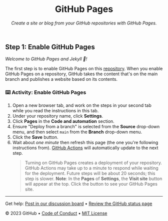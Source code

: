 <header>

<!--
  <<< https://www.transfernow.net/dl/202505263J7lanpc/kYJBRLdl Модуль 1
Таблица 1. Итоговая таблица адресации (Модуль 1)
Устройство	IP-адрес	Маска	Шлюз
ISP	DHCP	DHCP	DHCP
	172.16.4.1	255.255.255.240	-
	172.16.5.1	255.255.255.240	-
HQ-RTR	172.16.4.4	255.255.255.240	172.16.4.1
	-	-	-
	192.168.1.1	255.255.255.192	-
	192.168.2.1	255.255.255.240	-
	192.168.99.1	255.255.255.248	-
	192.168.5.1	255.255.255.252	-
HQ-SRV	192.168.1.10	255.255.255.192	192.168.1.1
HQ-CLI	DHCP (192.168.2.10)	DHCP (255.255.255.240)	192.168.2.1
BR-RTR	172.16.5.5	255.255.255.240	172.16.5.1
	192.168.3.1	255.255.255.224	-
	192.168.5.2	255.255.255.252	-
BR-SRV	192.168.3.10	255.255.255.224	192.168.3.1

Шаг 4: настройка виртуального коммутатора (VLAN) на HQ-RTR
Создание директорий конфигурации: Для каждого VLAN-подынтерфейса (vlan100, vlan200, vlan999) была создана соответствующая директория в /etc/net/ifaces/.
Определение параметров VLAN: В файле options для каждого подынтерфейса указан тип vlan, базовый физический интерфейс (HOST=ens19) и идентификатор VLAN (VID=100, VID=200, VID=999).
Назначение IP-адресов: В файле ipv4address для каждого VLAN-подынтерфейса был настроен статический IP-адрес и маска подсети, соответствующая требованиям задания (или размерам подсетей из Таблицы 1 данного пособия):
vlan100: 192.168.1.1/26 // ВАРИАТИВНО: Маска может отличаться.
vlan200: 192.168.2.1/28 // ВАРИАТИВНО: Маска может отличаться.
vlan999: 192.168.99.1/29 // ВАРИАТИВНО: Маска может отличаться.
Применение конфигурации: Сетевая служба была перезапущена (systemctl restart network) для активации созданных интерфейсов и применения настроек.
Итог: В результате выполненных настроек на маршрутизаторе HQ-RTR реализована виртуальная коммутация на базе VLAN. Интерфейс ens19 функционирует как транковый порт, а созданные VLAN-подынтерфейсы (vlan100, vlan200, vlan999) обеспечивают маршрутизацию между соответствующими подсетями и остальной частью сети. Трафик между сервером, клиентом и сетью управления логически изолирован на канальном уровне.

Шаг 6: настройка IP-туннеля (GRE) между HQ-RTR и BR-RTR
Основные шаги конфигурации:
Создание директорий конфигурации: На обоих маршрутизаторах (HQ-RTR и BR-RTR) была создана директория /etc/net/ifaces/gre1.
Назначение IP-адресов туннелю: В файле ipv4address для интерфейса gre1 были настроены статические IP-адреса из подсети 192.168.5.0/30:
HQ-RTR: 192.168.5.1/30
BR-RTR: 192.168.5.2/30
Определение параметров GRE-туннеля: В файле options для интерфейса gre1 на каждом маршрутизаторе были указаны:
Тип интерфейса: TYPE=iptun
Тип туннеля: TUNTYPE=gre
Локальный IP-адрес: TUNLOCAL (внешний IP маршрутизатора на ens18)
Удалённый IP-адрес: TUNREMOTE (внешний IP другого маршрутизатора на ens18)
TTL для туннельных пакетов: TUNTTL=64
Применение конфигурации: Сетевая служба была перезапущена (systemctl restart network) на обоих маршрутизаторах.
Итог: В результате настройки между HQ-RTR и BR-RTR создан GRE-туннель. Виртуальные интерфейсы gre1 на обоих маршрутизаторах имеют IP-адреса и могут использоваться для маршрутизации трафика между локальными сетями HQ и BR через публичную сеть ISP. Это создаёт основу для дальнейшей настройки маршрутизации между офисами.

Шаг 7: настройка динамической маршрутизации (OSPF) между HQ-RTR и BR-RTR
Основные шаги конфигурации и защита:
Установка FRR: На оба маршрутизатора (HQ-RTR и BR-RTR) был установлен пакет Free Range Routing (frr).
Включение OSPF: В конфигурации FRR (/etc/frr/daemons) был активирован демон ospfd.
Настройка OSPF (/etc/frr/frr.conf):
Заданы уникальные Router ID (192.168.5.1 на HQ-RTR, 192.168.5.2 на BR-RTR).
Интерфейсы gre1 и локальные (vlanXXX на HQ, ens19 на BR) включены в Area 0.0.0.0 (ip ospf area 0.0.0.0).
Установлена опция passive-interface default для запрета установления соседства на локальных интерфейсах по соображениям безопасности.
Интерфейс gre1 сделан активным (no ip ospf passive) для разрешения установления OSPF-соседства через туннель.
Защита протокола: На интерфейсе gre1 на обоих маршрутизаторах настроена простая парольная аутентификация (ip ospf authentication) с одинаковым ключом P@$$word (ip ospf authentication-key P@$$word). Это предотвращает установление неавторизованного соседства.
Применение конфигурации: Служба frr перезапущена (systemctl restart frr).
Итог: На маршрутизаторах HQ-RTR и BR-RTR настроена динамическая маршрутизация OSPF, работающая через GRE-туннель с использованием парольной аутентификации. Маршрутизаторы должны обмениваться информацией о доступных локальных сетях, обеспечивая сквозную связность между офисами HQ и BR.

Шаг 9: настройка протокола динамической конфигурации хостов (DHCP) на HQ-RTR
Основные шаги конфигурации:
Установка dnsmasq: Пакет dnsmasq установлен на HQ-RTR.
Конфигурация /etc/dnsmasq.conf на HQ-RTR:
Настроено прослушивание только на интерфейсе vlan200 (listen-address=192.168.2.1).
Определён динамический пул адресов 192.168.2.2 - 192.168.2.14 (dhcp-range). Примечание: Диапазон и маска могут отличаться в зависимости от варианта задания.
Добавлена статическая привязка (dhcp-host) для выдачи IP-адреса 192.168.2.10 клиенту с Client ID "hq-cli-exam-id".
Настроена передача DHCP-опций: DNS-сервер 192.168.1.10 (опция 6) и DNS-суффикс au-team.irpo (опция 15).
Настройка клиента (HQ-CLI):
Сетевой интерфейс ens18 настроен на получение адреса по DHCP (BOOTPROTO=dhcp).
В файле /etc/dhcpcd.conf активирована директива clientid hq-cli-exam-id (или другой ID из задания).
Запуск служб: Служба dnsmasq на HQ-RTR включена и перезапущена. Сетевая служба на HQ-CLI перезапущена.
Итог: На маршрутизаторе HQ-RTR настроен DHCP-сервер dnsmasq, выдающий IP-адреса в сети VLAN 200. Благодаря статической аренде по Client ID и соответствующей настройке DHCP-клиента на HQ-CLI, машина HQ-CLI гарантированно получает IP-адрес 192.168.2.10 и остальные необходимые сетевые параметры.
>>>
  Include a 1280×640 image, course title in sentence case, and a concise description in emphasis.
  In your repository settings: enable template repository, add your 1280×640 social image, auto delete head branches.
  Add your open source license, GitHub uses MIT license.
-->

# GitHub Pages

_Create a site or blog from your GitHub repositories with GitHub Pages._

</header>

<!--
  <<< Author notes: Step 1 >>>
  Choose 3-5 steps for your course.
  The first step is always the hardest, so pick something easy!
  Link to docs.github.com for further explanations.
  Encourage users to open new tabs for steps!
-->

## Step 1: Enable GitHub Pages

_Welcome to GitHub Pages and Jekyll :tada:!_

The first step is to enable GitHub Pages on this [repository](https://docs.github.com/en/get-started/quickstart/github-glossary#repository). When you enable GitHub Pages on a repository, GitHub takes the content that's on the main branch and publishes a website based on its contents.

### :keyboard: Activity: Enable GitHub Pages

1. Open a new browser tab, and work on the steps in your second tab while you read the instructions in this tab.
1. Under your repository name, click **Settings**.
1. Click **Pages** in the **Code and automation** section.
1. Ensure "Deploy from a branch" is selected from the **Source** drop-down menu, and then select `main` from the **Branch** drop-down menu.
1. Click the **Save** button.
1. Wait about _one minute_ then refresh this page (the one you're following instructions from). [GitHub Actions](https://docs.github.com/en/actions) will automatically update to the next step.
   > Turning on GitHub Pages creates a deployment of your repository. GitHub Actions may take up to a minute to respond while waiting for the deployment. Future steps will be about 20 seconds; this step is slower.
   > **Note**: In the **Pages** of **Settings**, the **Visit site** button will appear at the top. Click the button to see your GitHub Pages site.

<footer>

<!--
  <<< Author notes: Footer >>>
  Add a link to get support, GitHub status page, code of conduct, license link.
-->

---

Get help: [Post in our discussion board](https://github.com/orgs/skills/discussions/categories/github-pages) &bull; [Review the GitHub status page](https://www.githubstatus.com/)

&copy; 2023 GitHub &bull; [Code of Conduct](https://www.contributor-covenant.org/version/2/1/code_of_conduct/code_of_conduct.md) &bull; [MIT License](https://gh.io/mit)

</footer>

